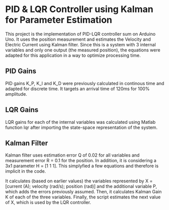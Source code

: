 # PID & LQR Controller using Kalman for Parameter Estimation

This project is the implementation of PID-LQR controller sum on Arduino Uno. It uses the position measurement and estimates the Velocity and Electric Current using Kalman filter. Since this is a system with 3 internal variables and only one output (the measured position), the equations were adapted for this application in a way to optimize processing time.

## PID Gains

PID gains K_P, K_I and K_D were previously calculated in continous time and adapted for discrete time. It targets an arrival time of 120ms for 100% amplitude. 

## LQR Gains

LQR gains for each of the internal variables was calculated using Matlab function lqr after importing the state-space representation of the system.

## Kalman Filter

Kalman filter uses estimation error Q of 0.02 for all variables and measurement error R = 0.1 for the position. In addition, it is considering a 3x1 parameter H = [1 1 1]. This simplyfied a few equations and therefore is implicit in the code.

It calculates (based on earlier values) the variables represented by X = [current (A); velocity (rad/s); position (rad)] and the additional variable P, which adds the errors previously assumed. Then, it calculates Kalman Gain K of each of the three variables. Finally, the script estimates the next value of X, which is used by the LQR controller.

